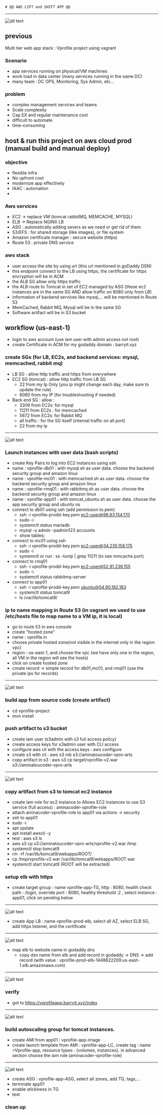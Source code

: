 [//]: # (```diff)

[//]: # (- text in red)

[//]: # (+ text in green)

[//]: # (! text in orange)

[//]: # (# text in gray)

[//]: # (@@ text in purple &#40;and bold&#41;@@)

[//]: # (```)
```diff
# @@ AWS LIFT and SHIFT APP @@
```
***
![alt text](https://github.com/AminaB/devops/blob/master/full_devops/aws/webpagelogin_with_domain_name.png)
## previous 
Multi tier web app stack : Vprofile project using vagrant
### Scenario
- app services running on physical/VM machines
- work load in data center (many services running in the same DC)
- many team : DC OPS, Monitoring, Sys Admin, etc...

### problem 
- complex management services and teams 
- Scale complexity
- Cap EX and regular maintenance cost
- difficult to automate
- time-consuming

## host & run this project on aws cloud prod (manual build and manual deploy)

### objective
- flexible infra
- No upfront cost
- modernize app effectively
- IAAC : automation
- 
### Aws services
- EC2 -> replace VM (tomcat rabbitMQ, MEMCACHE, MYSQL)
- ELB -> Replace NGINX LB
- ASG : automatically adding severs as we need or get rid of them
- S3/EFS : for shared storage (like images), or file system
- Amazon certificate manager : secure website (https) 
- Route 53 : private DNS service

### aws stack
- user access the site by using url (this url mentioned in goDaddy DSN)
- this endpoint connect to the LB using https, the certificate for https encryption will be in ACM
- the ALB SG allow only https traffic
- the ALB route to Tomcat in set of EC2 managed by ASG (these ec2 instances are in the same SG AND allow traffic on 8080 only from LB)
- information of backend services like mysql,... will be mentioned in Route 53
- MemCached, Rabbit MQ, Mysql will be in the same SG
- Software artifact will be in S3 bucket

## workflow (us-east-1)
- login to aws account (use iam user with admin access not root)
- create Certificate in ACM for my godaddy domain : barryit.xyz
### create SGs (for LB, EC2s, and backend services: mysql, memcached, rabbit mq)
- LB SG  : allow http traffic and https from everywhere
- EC2 SG (tomcat) : allow http traffic from LB SG
    - 22 from my Ip Only (you ip might change each day, make sure to update the rule)
    - 8080 from my IP (for troubleshooting if needed)
- Back end SG : allow :
    - 3306 from EC2s: for mysql 
    - 11211 from EC2s : for memcached
    - 5672 from EC2s: for Rabbit MQ
    - all traffic : for the SG itself (internal traffic on all port)
    - 22 from my ip
***
![alt text](https://github.com/AminaB/devops/blob/master/full_devops/aws/SGs.png)
### Launch instances with user data (bash scripts)
- create Key Pairs to log into EC2 instances using ssh
- name : vprofile-db01 : with mysql.sh as user data. choose the backend security group and amazon linux
- name : vprofile-mc01 : with memcached.sh as user data. choose the backend security group and amazon linux
- name : vprofile-rmq01 : with rabbitmq.sh as user data. choose the backend security group and amazon linux
- name : vprofile-app01 : with tomcat_ubuntu.sh as user data. choose the app security group and ubuntu os
- connect to db01 using ssh (add permission to.pem)
    - ssh -i vprofile-prodd-key.pem ec2-user@98.83.154.170
    - sudo -i
    - systemctl status mariadb
    - mysql -u admin -padmin123 accounts
    - show tables;
- connect to mc01 using ssh
    - ssh -i vprofile-prodd-key.pem ec2-user@34.235.158.175
    - sudo -i
    - systemctl or run :  ss -tunlp | grep 11211 (to see mmcache port)
- connect to rmq01
    - ssh -i vprofile-prodd-key.pem ec2-user@52.91.236.155
    - sudo -i
    - systemctl status rabbitmq-server
- connect to app01
  - ssh -i vprofile-prodd-key.pem ubuntu@54.90.182.183
  - systemctl status tomcat9
  -  ls /var/lib/tomcat9/

### ip to name mapping in Route 53 (in vagrant we used to use /etc/hosts file to map name to a VM ip, it is local) 
- go to route 53 in aws console
- create "hosted zone"
- name : vprofile.in
- choose private hosted zone(not visible in the internet only in the region vpc)
- region : us-east-1, and choose the vpc (we have only one in the region, all VM in the region will see the hosts)
- click on create hosted zone
- create record -> simple record for db01,mc01, and rmq01 (use the private ips for records)
***
![alt text](https://github.com/AminaB/devops/blob/master/full_devops/aws/route53HostedZone.png)

### build app from source code (create artifact)
- cd vprofile-project
- mvn install
### push artifact to s3 bucket
- create iam user (s3admin with s3 full access policy)
- create access keys for s3admin user with CLI access
- configure aws cli with the access keys : aws configure
- create s3 with cli : aws s3 mb s3://aminatoucoder-vpro-arts
- copy artifact in s3 :  aws s3 cp target/vprofile-v2.war s3://aminatoucoder-vpro-arts
***
![alt text](https://github.com/AminaB/devops/blob/master/full_devops/aws/s3.png)
### copy artifact from s3 to tomcat ec2 instance
- create iam role for ec2 instance to Allows EC2 instances to use S3 service (full access) : aminacoder-vprofile-role
- attach aminacoder-vprofile-role to app01 via actions -> security
- ssh to app01
- sudo -i
- apt update
- apt install awscli -y
- test : aws s3 ls
- aws s3 cp s3://aminatoucoder-vpro-arts/vprofile-v2.war /tmp
- systemctl stop tomcat9
- rm -rf /var/lib/tomcat9/webapps/ROOT/
- cp /tmp/vprofile-v2.war /var/lib/tomcat9/webapps/ROOT.war
- systemctl start tomcat9 (ROOT will be extracted)
### setup elb with https
- create target group : name vprofile-app-TG, http : 8080, health check path : /login, override port : 8080, healthy threshold :2 , select instance : app01, click on pending below
***
![alt text](https://github.com/AminaB/devops/blob/master/full_devops/aws/paas/TG.png)
- create App LB : name vprofile-prod-elb, select all AZ, select  ELB SG, add https listener, and the certificate
***
![alt text](https://github.com/AminaB/devops/blob/master/full_devops/aws/LB.png)
- map elb to website name in godaddy dns
  - copy dsn name from elb and add record in godaddy -> DNS -> add record (with value : vprofile-prod-elb-1448622209.us-east-1.elb.amazonaws.com)
***
![alt text](https://github.com/AminaB/devops/blob/master/full_devops/aws/paas/domain.png)
### verify
- got to  https://vprofileapp.barryit.xyz/index
***
![alt text](https://github.com/AminaB/devops/blob/master/full_devops/aws/webpagelogin_with_domain_name.png)
### build autoscaling group for tomcat instances.
- create AMI from app01 : vprofile-app-image
- create launch template from AMI : vprofile-app-LC, create tag : name =Vprofile-app, resource types : {volumes, instances}. in advanced section choose the iam role (aminacoder-vprofile-role)
***
![alt text](https://github.com/AminaB/devops/blob/master/full_devops/aws/LT.png)
- create ASG : vprofile-app-ASG, select all zones, add TG, tags,...
- terminate app01
- enable stickiness in TG
- test

### clean up
